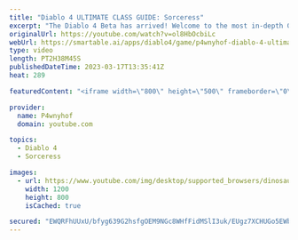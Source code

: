 ```yaml
---
title: "Diablo 4 ULTIMATE CLASS GUIDE: Sorceress"
excerpt: "The Diablo 4 Beta has arrived! Welcome to the most in-depth Guides for all the Classes! This time focussing Live on the Sorceress ..."
originalUrl: https://youtube.com/watch?v=ol8HbOcbiLc
webUrl: https://smartable.ai/apps/diablo4/game/p4wnyhof-diablo-4-ultimate-class-guide-sorceress/
type: video
length: PT2H38M45S
publishedDateTime: 2023-03-17T13:35:41Z
heat: 289

featuredContent: "<iframe width=\"800\" height=\"500\" frameborder=\"0\" src=\"https://www.youtube.com/embed/ol8HbOcbiLc\" allow=\"accelerometer; autoplay; encrypted-media; gyroscope; picture-in-picture\" allowfullscreen></iframe>"

provider:
  name: P4wnyhof
  domain: youtube.com

topics:
  - Diablo 4
  - Sorceress

images:
  - url: https://www.youtube.com/img/desktop/supported_browsers/dinosaur.png
    width: 1200
    height: 800
    isCached: true

secured: "EWQRFhUUxU/bfyg639G2hsfgOEM9NGc8WHfFidMSlI3uk/EUgz7XCHUGo5EWbDjun6awC2KS+O0jLcxVehBb6pbTB6DEHHusbyLtnWutRjKLHP2mVToBqLqJMM5URBQuTwD0+/B5i7SsiG1feorlRs9Hk+L6Poq3c33p383lSrTJlMeZgEDiU6LHytu34nRdCXcnzEQctUNxMe7gdVAPv7P6PqhwrlpoGpTEMn1iORe1k/x2lOKQEKIJ5b+izx3AV/6vGBTT3X6nICA0oPRGGcYIPRK2dqw25gAEdnAelp0Nimp0odP+kOvr0JS4xSm2JgkgtJGvp43cXt7TDAS3fnfWf15kvvARSlQa2tHWmdEwvJ/XcfEQAI4wJOzsKpIPElRwJ9pNEva+FajqYjujcZUmZIlLRg9Xtm5vaWXgZE0=;1ArjlbToDX336sDNP7lecg=="
---
```


